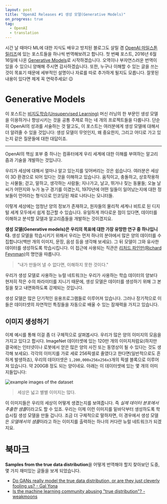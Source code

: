 ```yaml
---
layout: post
title: "OpenAI Releases #1 생성 모델(Generative Models)"
on_progress: true
tag:
  - OpenAI
  - translation
---
```


시간 날 때마다 ML에 대한 지식도 배우고 방치된 블로그도 살릴 겸 [OpenAI 마일스톤 릴리즈](https://openai.com/progress/#releases)에 있는 포스트들을 하나씩 번역해보려고 합니다. 첫 번째 포스트, 2016년 6월 16일에 나온 [Generative Models](https://openai.com/blog/generative-models/)로 시작하겠습니다. 오역이나 부자연스러운 번역이 있을 수 있으니 양해해 주시면 감사하겠습니다. 또한, 누구나 이해할 수 있는 글을 쓰는 것이 목표기 때문에 세부적인 설명이나 자료를 따로 추가하게 될지도 모릅니다. 잘못된 내용이 있다면 제게 꼭 연락주세요! 😉

# Generative Models
이 포스트는 [비지도학습(Unsupervised Learning)](https://www.quora.com/What-is-the-difference-between-supervised-and-unsupervised-learning-algorithms) 머신 러닝의 한 부문인 생성 모델을 이용하거나 향상시키는 것을 공통 주제로 하는 네 개의 프로젝트들을 다룹니다. 단순히 OpenAI의 성과를 서술하는 것 말고도, 이 포스트는 여러분에게 생성 모델에 대해서 더 알려줄 수 있을 것입니다: 생성 모델이 무엇인지, 왜 중요한지, 그리고 어디로 가고 있는지 같은 질문들에 대한 대답이죠.

-----

OpenAI의 핵심 포부 중 하나는 컴퓨터에게 우리 세계에 대한 이해를 부여하는 알고리즘과 기술을 개발하는 것입니다.

우리가 세상에 대해서 얼마나 알고 있는지를 잊어버리는 것은 쉽습니다. 여러분은 세상이 3D 환경으로 되어 있다는 것을 이해하고 있습니다. 움직이고, 충돌하고, 상호작용하는 사물들; 걷고, 말하고, 생각하는 사람들; 지나가고, 날고, 뛰거나 짖는 동물들; 오늘 날씨가 어떤지와 누가 농구 경기를 이겼는지, 1970년에 어떤 일들이 일어났는지에 대한 정보들이 언어라는 형식으로 인코딩된 채로 나타나는 모니터들.

이렇게 세상에는 엄청난 양의 정보가 존재하고, 원자들의 물리적 세계나 비트로 된 디지털 세계 모두에서 쉽게 접근할 수 있습니다. 유일하게 까다로운 점이 있다면, 데이터를 이해하고 분석할 모델과 알고리즘들을 개발하는 것이겠지요.

**생성 모델(Generative models)은 우리의 목표에 대한 가장 유망한 연구 중 하나입니다.** 생성 모델을 학습시키기 위해서 우리는 먼저 하나의 분야에서 많은 양의 데이터를 수집합니다(백만 개의 이미지, 문장, 음성 등을 생각해 보세요). 그 뒤 모델이 그와 유사한 데이터를 생성하도록 학습시킵니다. 이 접근에 사용되는 직관은 [리처드 파인만(Richard Feynman)](https://ko.wikipedia.org/wiki/리처드_파인만)의 명언을 따릅니다. 

> "내가 만들어 낼 수 없다면, 이해하지 못한 것이다."

우리가 생성 모델로 사용하는 뉴럴 네트워크는 우리가 사용하는 학습 데이터의 양보다 현저히 작은 수의 파라미터를 지니기 때문에, 생성 모델은 데이터를 생성하기 위해 그 본질을 찾고 내면화하도록 강제되는 것입니다.

생성 모델은 많은 단기적인 응용프로그램들로 이루어져 있습니다. 그러나 장기적으로 이들은 데이터셋의 자연적인 특징들을 자동으로 배울 수 있는 잠재력을 가지고 있습니다. 

## 이미지 생성하기
이제 예시를 통해 이걸 좀 더 구체적으로 살펴봅시다. 우리가 많은 양의 이미지의 모음을 가지고 있다고 합시다. ImageNet 데이터셋에 있는 120만 개의 이미지처럼요(하지만 결국에는 인터넷이나 로봇에서 얻은 많은 양의 사진 또는 동영상이 될 수 있다는 것도 생각해 보세요). 각각의 이미지를 가로 세로 256픽셀로 줄였다고 한다면(일반적으로도 흔하게 발생하죠), 우리의 데이터셋은 `1,200,000x256x256x3`개의 픽셀 블록으로 이루어져 있습니다. 약 200GB 정도 되는 양이네요. 아래는 이 데이터셋에 있는 몇 개의 이미지들입니다:

![example images of the dataset](/blog/assets/images/posts/20191010/gen_models_img_1.jpg)

> 세상은 넓고 별별 이미지는 많다.

이 이미지들은 우리의 세상이 어떻게 생겼는지를 보여줍니다. 즉 *실제 데이터 분포에서 추출한 샘플*이라고도 할 수 있죠. 우리는 이제 이런 이미지를 밑바닥부터 생성하도록 학습시킬 생성 모델을 만들 겁니다. 조금 더 구체적으로 말하자면, 이 경우에서 생성 모델은 *모델에서의 샘플*이라고 하는 이미지를 출력하는 하나의 커다란 뉴럴 네트워크가 되겠지요.

<div class="comment">
  <h1>
    <i class="fas fa-bookmark"></i>
    북마크
  </h1>
  <strong>Samples from the true data distribution</strong>을 어떻게 번역해야 할지 찾아보던 도중, 몇 가지 재미있는 글들을 보게 되었습니다.
  <ul>
    <li><a href="https://towardsdatascience.com/do-gans-really-model-the-true-data-distribution-or-are-they-just-cleverly-fooling-us-d08df69f25eb">
      Do GANs really model the true data distribution, or are they just cleverly fooling us? - Gal Yona
    </a></li>
    <li><a href="https://stats.stackexchange.com/questions/254303/is-the-machine-learning-community-abusing-true-distribution">
      Is the machine learning community abusing "true distribution"? - weakmoons
    </a></li>
  </ul>
</div>
